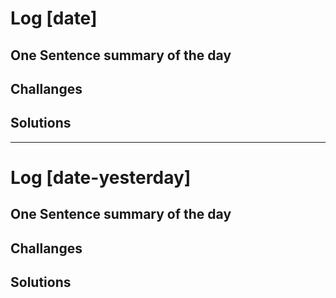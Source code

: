 # Log [date]

## One Sentence summary of the day

## Challanges

## Solutions

____

# Log [date-yesterday]

## One Sentence summary of the day

## Challanges

## Solutions